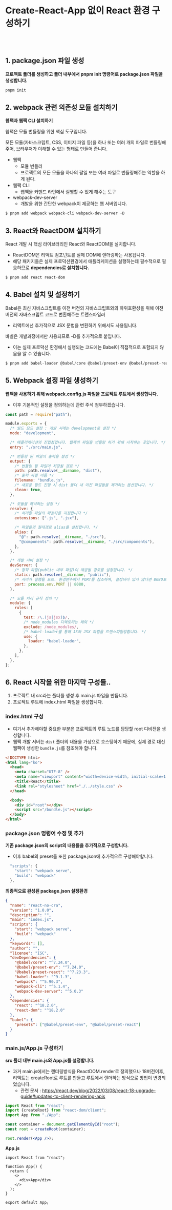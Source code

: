 # Create-React-App 없이 React 환경 구성하기

<br />
<br />

## 1. package.json 파일 생성

**프로젝트 폴더를 생성하고 폴더 내부에서 pnpm init 명령어로 package.json 파일을 생성합니다.**

```jsx
pnpm init
```

## 2. webpack 관련 의존성 모듈 설치하기

**웹팩과 웹팩 CLI 설치하기**

웹팩은 모듈 번들링을 위한 핵심 도구입니다.

모든 모듈(자바스크립트, CSS, 이미지 파일 등)을 하나 또는 여러 개의 파일로 번들링해 주어, 브라우저가 이해할 수 있는 형태로 만들어 줍니다.

- 웹팩
  - 모듈 번들러
  - 프로젝트의 모든 모듈을 하나의 팔일 또는 여러 파일로 번들링해주는 역할을 하게 된다.
- 웹팩 CLI
  - 웹팩을 커맨드 라인에서 실행할 수 있게 해주는 도구
- webpack-dev-server
  - 개발을 위한 간단한 webpack이 제공하는 웹 서버입니다.

```jsx
$ pnpm add webpack webpack-cli webpack-dev-server -D
```

## 3. React와 ReactDOM 설치하기

React 개발 시 핵심 라이브러리인 React와 ReactDOM을 설치합니다.

- ReactDOM은 리액트 컴포넌트를 실제 DOM에 렌더링하는 사용됩니다.
- 해당 패키지들은 실제 프로덕션환경에서 애플리케이션을 실행하는데 필수적으로 필요하므로 **dependencies로 설치합니다.**

```jsx
$ pnpm add react react-dom
```

## 4. Babel 설치 및 설정하기

Babel은 최신 자바스크립트를 이전 버전의 자바스크립트와의 하위호환성을 위해 이전 버전의 자바스크립트 코드로 변환해주는 트랜스파일러

- 리액트에선 추가적으로 JSX 문법을 변환하기 위해서도 사용됩니다.

바벨은 개발과정에서만 사용되므로 -D를 추가적으로 붙입니다.

- 이는 실제 프로덕션 환경에서 실행되는 코드에는 Babel이 직접적으로 포함되지 않음을 알 수 있습니다.

```jsx
$ pnpm add babel-loader @babel/core @babel/preset-env @babel/preset-react -D
```

## 5. Webpack 설정 파일 생성하기

**웹팩을 사용하기 위해 webpack.config.js 파일을 프로젝트 루트에서 생성합니다.**

- 이후 기본적인 설정을 정의하는데 관련 주석 첨부하겠습니다.

```jsx
const path = require("path");

module.exports = {
  /* 빌드 모드 설정 : 개발 시에는 development로 설정 */
  mode: "development",

  /* 애플리케이션의 진입점입니다. 웹팩이 파일을 번들랑 하기 위해 시작하는 곳입니다. */
  entry: "./src/main.js",

  /* 번들링 된 파일의 출력을 설정 */
  output: {
    /* 번들링 될 파일이 저장될 경로 */
    path: path.resolve(__dirname, "dist"),
    /* 출력 파일 이름 */
    filename: "bundle.js",
    /* 새로운 빌드 진행 시 dist 폴더 내 이전 파일들을 제거하는 옵션입니다. */
    clean: true,
  },

  /* 모듈을 해석하는 설정 */
  resolve: {
    /* 처리할 파일의 확장자를 지정합니다 */
    extensions: [".js", ".jsx"],

    /* 파일들의 절대경로 alias를 설정합니다. */
    alias: {
      "@": path.resolve(__dirname, "./src"),
      "@components": path.resolve(__dirname, "./src/components"),
    },
  },

  /* 개발 서버 설정 */
  devServer: {
    /* 정적 파일(public 내부 파일)이 제공될 경로를 설정합니다. */
    static: path.resolve(__dirname, "public"),
    /* 서버가 실행될 포트. 환경변수에서 PORT를 참조하며, 설정되어 있지 않다면 8080포트를 사용합니다 */
    port: process.env.PORT || 8080,
  },

  /* 모듈 처리 규칙 정의 */
  module: {
    rules: [
      {
        test: /\.(js|jsx)$/,
        /* node_modules 디렉토리는 제외 */
        exclude: /node_modules/,
        /* babel-loader를 통해 JS와 JSX 파일을 트랜스파일링합니다. */
        use: {
          loader: "babel-loader",
        },
      },
    ],
  },
};
```

## 6. React 시작을 위한 마지막 구성들..

1. 프로젝트 내 src라는 폴더를 생성 후 main.js 파일을 만듭니다.
2. 프로젝트 루트에 index.html 파일을 생성합니다.

### **index.html 구성**

- 여기서 추가해야할 중요한 부분은 프로젝트의 루트 노드를 담당할 root 디비전을 생성합니다.
- 웹팩 개발 서버는 `dist` 폴더의 내용을 가상으로 호스팅하기 때문에, 실제 경로 대신 웹팩이 생성한 `bundle.js`를 참조해야 합니다.

```html
<!DOCTYPE html>
<html lang="ko">
  <head>
    <meta charset="UTF-8" />
    <meta name="viewport" content="width=device-width, initial-scale=1.0" />
    <title>React</title>
    <link rel="stylesheet" href="./../style.css" />
  </head>

  <body>
    <div id="root"></div>
    <script src="/bundle.js"></script>
  </body>
</html>
```

### **package.json 명령어 수정 및 추가**

**기존 package.json의 script의 내용들을 추가적으로 구성합니다.**

- 이후 babel의 preset들 또한 package.json에 추가적으로 구성해야합니다.

```jsx
  "scripts": {
    "start": "webpack serve",
    "build": "webpack"
  },
```

**최종적으로 완성된 package.json 설정환경**

```json
{
  "name": "react-no-cra",
  "version": "1.0.0",
  "description": "",
  "main": "index.js",
  "scripts": {
    "start": "webpack serve",
    "build": "webpack"
  },
  "keywords": [],
  "author": "",
  "license": "ISC",
  "devDependencies": {
    "@babel/core": "^7.24.0",
    "@babel/preset-env": "^7.24.0",
    "@babel/preset-react": "^7.23.3",
    "babel-loader": "^9.1.3",
    "webpack": "^5.90.3",
    "webpack-cli": "^5.1.4",
    "webpack-dev-server": "^5.0.3"
  },
  "dependencies": {
    "react": "^18.2.0",
    "react-dom": "^18.2.0"
  },
  "babel": {
    "presets": ["@babel/preset-env", "@babel/preset-react"]
  }
}
```

### main.js/App.js 구성하기

**src 폴더 내부 main.js와 App.js를 설정합니다.**

- 과거 main.js에서는 렌더링방식을 ReactDOM.render로 정의했으나 18버전이후, 리액트는 createRoot로 루트를 만들고 루트에서 렌더하는 방식으로 방법이 변경되었습니다.
  - 관련 문서 : https://react.dev/blog/2022/03/08/react-18-upgrade-guide#updates-to-client-rendering-apis

```jsx
import React from "react";
import {createRoot} from "react-dom/client";
import App from "./App";

const container = document.getElementById("root");
const root = createRoot(container);

root.render(<App />);
```

**App.js**

```
import React from "react";

function App() {
  return (
    <>
      <div>App</div>
    </>
  );
}

export default App;

```
